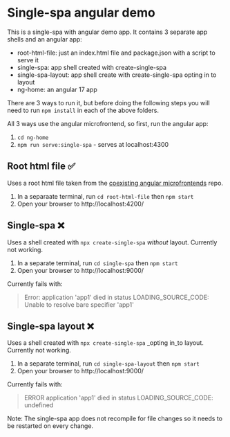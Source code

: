 # Single-spa angular demo

This is a single-spa with angular demo app. It contains 3 separate app shells and an angular app:

- root-html-file: just an index.html file and package.json with a script to serve it
- single-spa: app shell created with create-single-spa
- single-spa-layout: app shell create with create-single-spa opting in to layout
- ng-home: an angular 17 app

There are 3 ways to run it, but before doing the following steps you will need to run `npm install` in each of the above folders.

All 3 ways use the angular microfrontend, so first, run the angular app:
1. `cd ng-home` 
2. `npm run serve:single-spa` - serves at localhost:4300

## Root html file ✅

Uses a root html file taken from the [coexisting angular microfrontends](https://github.com/joeldenning/coexisting-angular-microfrontends/) repo.

1. In a separaate terminal, run `cd root-html-file` then `npm start`
2. Open your browser to http://localhost:4200/

## Single-spa ❌

Uses a shell created with `npx create-single-spa` _without_ layout. Currently not working.

1. In a separate terminal, run `cd single-spa` then `npm start`
2. Open your browser to http://localhost:9000/

Currently fails with:

> Error: application 'app1' died in status LOADING_SOURCE_CODE: Unable to resolve bare specifier 'app1'

## Single-spa layout ❌

Uses a shell created with `npx create-single-spa` _opting in_to layout. Currently not working.

1. In a separate terminal, run `cd single-spa-layout` then `npm start`
2. Open your browser to http://localhost:9000/

Currently fails with:

> ERROR application 'app1' died in status LOADING_SOURCE_CODE: undefined

Note: The single-spa app does not recompile for file changes so it needs to be restarted on every change.